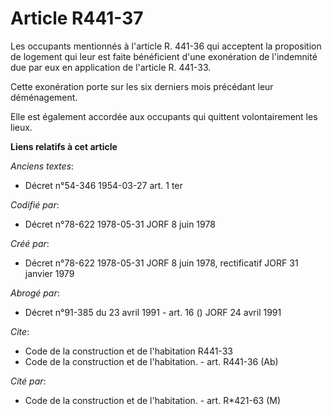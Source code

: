 # Article R441-37

Les occupants mentionnés à l'article R. 441-36 qui acceptent la proposition de logement qui leur est faite bénéficient d'une
exonération de l'indemnité due par eux en application de l'article R. 441-33.

Cette exonération porte sur les six derniers mois précédant leur déménagement.

Elle est également accordée aux occupants qui quittent volontairement les lieux.

**Liens relatifs à cet article**

_Anciens textes_:

  - Décret n°54-346 1954-03-27 art. 1 ter

_Codifié par_:

  - Décret n°78-622 1978-05-31 JORF 8 juin 1978

_Créé par_:

  - Décret n°78-622 1978-05-31 JORF 8 juin 1978, rectificatif JORF 31 janvier 1979

_Abrogé par_:

  - Décret n°91-385 du 23 avril 1991 - art. 16 () JORF 24 avril 1991

_Cite_:

  - Code de la construction et de l'habitation R441-33
  - Code de la construction et de l'habitation. - art. R441-36 (Ab)

_Cité par_:

  - Code de la construction et de l'habitation. - art. R*421-63 (M)
